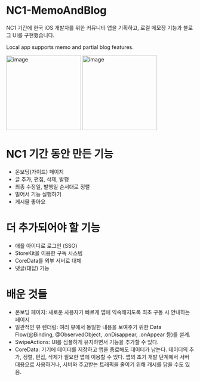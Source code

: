 # NC1-MemoAndBlog

NC1 기간에 한국 iOS 개발자를 위한 커뮤니티 앱을 기획하고, 
로컬 메모장 기능과 블로그 UI를 구현했습니다. 

Local app supports memo and partial blog features.


<div class="row">
    <img width="200" alt="image" src="https://user-images.githubusercontent.com/102859746/171984555-5d87f356-436b-4f30-bbfd-277fb358e80c.png">
    <img width="200" alt="image" src="https://user-images.githubusercontent.com/102859746/171984577-b5e89417-01f9-4d60-b5cf-7902861d78d8.png">
</div>



# NC1 기간 동안 만든 기능 
- 온보딩(가이드) 페이지
- 글 추가, 편집, 삭제, 발행
- 최종 수정일, 발행일 순서대로 정렬
- 밀어서 기능 실행하기
- 게시물 좋아요

# 더 추가되어야 할 기능 
- 애플 아이디로 로그인 (SSO)
- StoreKit을 이용한 구독 시스템
- CoreData를 외부 서버로 대체
- 댓글(대답) 기능

# 배운 것들
- 온보딩 페이지: 새로운 사용자가 빠르게 앱에 익숙해지도록 최초 구동 시 안내하는 페이지
- 일관적인 뷰 렌더링: 여러 뷰에서 동일한 내용을 보여주기 위한 Data Flow(@Binding, @ObservedObject, .onDisappear, .onAppear 등)를 설계.
- SwipeActions: UI를 심플하게 유지하면서 기능을 추가할 수 있다. 
- CoreData: 기기에 데이터를 저장하고 앱을 종료해도 데이터가 남는다. 데이터의 추가, 정렬, 편집, 삭제가 필요한 앱에 이용할 수 있다. 앱의 초기 개발 단계에서 서버 대용으로 사용하거나, 서버와 주고받는 트래픽을 줄이기 위해 캐시를 담을 수도 있음. 
